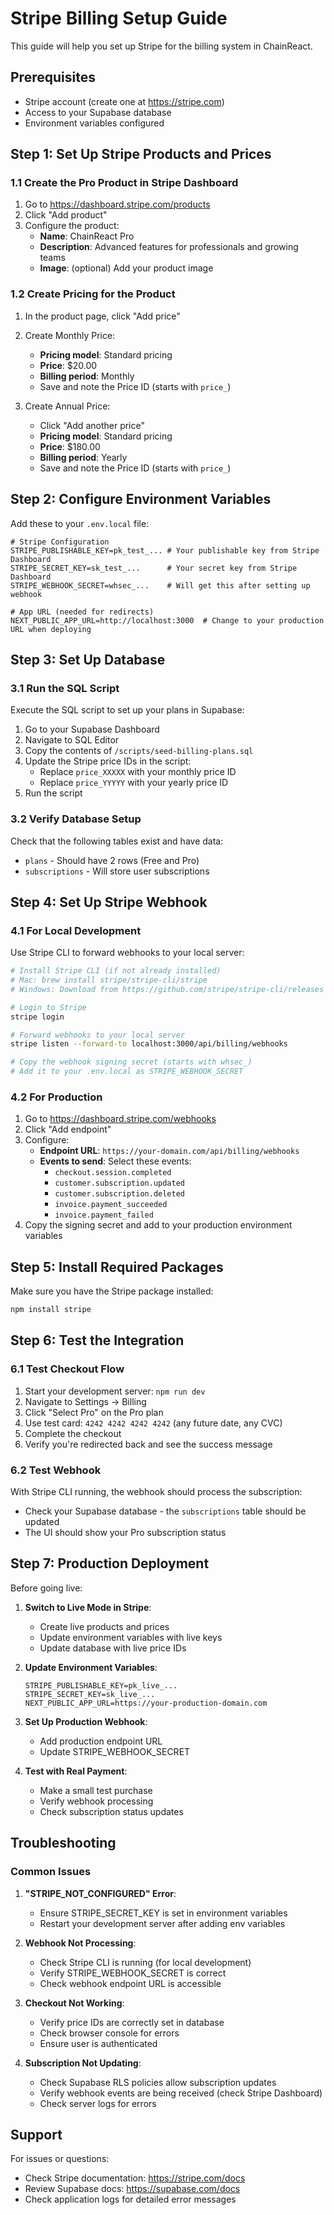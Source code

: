 # Stripe Billing Setup Guide

This guide will help you set up Stripe for the billing system in ChainReact.

## Prerequisites

- Stripe account (create one at https://stripe.com)
- Access to your Supabase database
- Environment variables configured

## Step 1: Set Up Stripe Products and Prices

### 1.1 Create the Pro Product in Stripe Dashboard

1. Go to https://dashboard.stripe.com/products
2. Click "Add product"
3. Configure the product:
   - **Name**: ChainReact Pro
   - **Description**: Advanced features for professionals and growing teams
   - **Image**: (optional) Add your product image

### 1.2 Create Pricing for the Product

1. In the product page, click "Add price"
2. Create Monthly Price:
   - **Pricing model**: Standard pricing
   - **Price**: $20.00
   - **Billing period**: Monthly
   - Save and note the Price ID (starts with `price_`)

3. Create Annual Price:
   - Click "Add another price"
   - **Pricing model**: Standard pricing
   - **Price**: $180.00 
   - **Billing period**: Yearly
   - Save and note the Price ID (starts with `price_`)

## Step 2: Configure Environment Variables

Add these to your `.env.local` file:

```env
# Stripe Configuration
STRIPE_PUBLISHABLE_KEY=pk_test_... # Your publishable key from Stripe Dashboard
STRIPE_SECRET_KEY=sk_test_...      # Your secret key from Stripe Dashboard
STRIPE_WEBHOOK_SECRET=whsec_...    # Will get this after setting up webhook

# App URL (needed for redirects)
NEXT_PUBLIC_APP_URL=http://localhost:3000  # Change to your production URL when deploying
```

## Step 3: Set Up Database

### 3.1 Run the SQL Script

Execute the SQL script to set up your plans in Supabase:

1. Go to your Supabase Dashboard
2. Navigate to SQL Editor
3. Copy the contents of `/scripts/seed-billing-plans.sql`
4. Update the Stripe price IDs in the script:
   - Replace `price_XXXXX` with your monthly price ID
   - Replace `price_YYYYY` with your yearly price ID
5. Run the script

### 3.2 Verify Database Setup

Check that the following tables exist and have data:
- `plans` - Should have 2 rows (Free and Pro)
- `subscriptions` - Will store user subscriptions

## Step 4: Set Up Stripe Webhook

### 4.1 For Local Development

Use Stripe CLI to forward webhooks to your local server:

```bash
# Install Stripe CLI (if not already installed)
# Mac: brew install stripe/stripe-cli/stripe
# Windows: Download from https://github.com/stripe/stripe-cli/releases

# Login to Stripe
stripe login

# Forward webhooks to your local server
stripe listen --forward-to localhost:3000/api/billing/webhooks

# Copy the webhook signing secret (starts with whsec_)
# Add it to your .env.local as STRIPE_WEBHOOK_SECRET
```

### 4.2 For Production

1. Go to https://dashboard.stripe.com/webhooks
2. Click "Add endpoint"
3. Configure:
   - **Endpoint URL**: `https://your-domain.com/api/billing/webhooks`
   - **Events to send**: Select these events:
     - `checkout.session.completed`
     - `customer.subscription.updated`
     - `customer.subscription.deleted`
     - `invoice.payment_succeeded`
     - `invoice.payment_failed`
4. Copy the signing secret and add to your production environment variables

## Step 5: Install Required Packages

Make sure you have the Stripe package installed:

```bash
npm install stripe
```

## Step 6: Test the Integration

### 6.1 Test Checkout Flow

1. Start your development server: `npm run dev`
2. Navigate to Settings → Billing
3. Click "Select Pro" on the Pro plan
4. Use test card: `4242 4242 4242 4242` (any future date, any CVC)
5. Complete the checkout
6. Verify you're redirected back and see the success message

### 6.2 Test Webhook

With Stripe CLI running, the webhook should process the subscription:
- Check your Supabase database - the `subscriptions` table should be updated
- The UI should show your Pro subscription status

## Step 7: Production Deployment

Before going live:

1. **Switch to Live Mode in Stripe**:
   - Create live products and prices
   - Update environment variables with live keys
   - Update database with live price IDs

2. **Update Environment Variables**:
   ```env
   STRIPE_PUBLISHABLE_KEY=pk_live_...
   STRIPE_SECRET_KEY=sk_live_...
   NEXT_PUBLIC_APP_URL=https://your-production-domain.com
   ```

3. **Set Up Production Webhook**:
   - Add production endpoint URL
   - Update STRIPE_WEBHOOK_SECRET

4. **Test with Real Payment**:
   - Make a small test purchase
   - Verify webhook processing
   - Check subscription status updates

## Troubleshooting

### Common Issues

1. **"STRIPE_NOT_CONFIGURED" Error**:
   - Ensure STRIPE_SECRET_KEY is set in environment variables
   - Restart your development server after adding env variables

2. **Webhook Not Processing**:
   - Check Stripe CLI is running (for local development)
   - Verify STRIPE_WEBHOOK_SECRET is correct
   - Check webhook endpoint URL is accessible

3. **Checkout Not Working**:
   - Verify price IDs are correctly set in database
   - Check browser console for errors
   - Ensure user is authenticated

4. **Subscription Not Updating**:
   - Check Supabase RLS policies allow subscription updates
   - Verify webhook events are being received (check Stripe Dashboard)
   - Check server logs for errors

## Support

For issues or questions:
- Check Stripe documentation: https://stripe.com/docs
- Review Supabase docs: https://supabase.com/docs
- Check application logs for detailed error messages